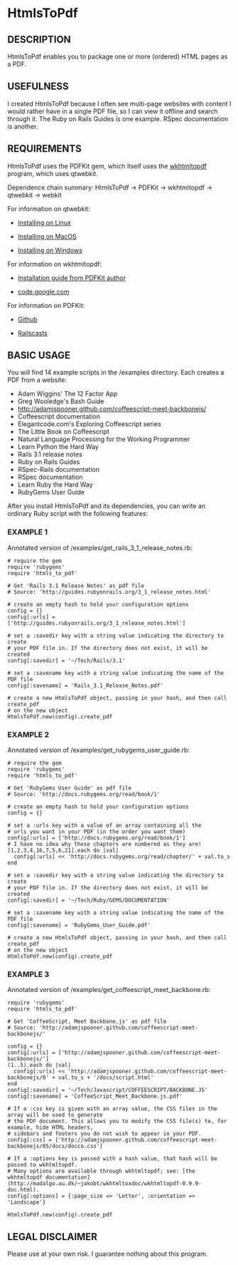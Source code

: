 # HtmlsToPdf

## DESCRIPTION

HtmlsToPdf enables you to package one or more (ordered) HTML pages as a PDF.

## USEFULNESS

I created HtmlsToPdf because I often see multi-page websites with content I would rather have in a single PDF file, so I can view it offline and search through it. The Ruby on Rails Guides is one example. RSpec documentation is another.

## REQUIREMENTS

HtmlsToPdf uses the PDFKit gem, which itself uses the [wkhtmltopdf](http://madalgo.au.dk/~jakobt/wkhtmltoxdoc/wkhtmltopdf-0.9.9-doc.html) program, which uses qtwebkit.

Dependence chain summary: HtmlsToPdf -> PDFKit -> wkhtmltopdf -> qtwebkit -> webkit

For information on qtwebkit:

- [Installing on Linux](http://trac.webkit.org/wiki/BuildingQtOnLinux)

- [Installing on MacOS](http://trac.webkit.org/wiki/BuildingQtOnOSX)

- [Installing on Windows](http://trac.webkit.org/wiki/BuildingQtOnWindows)

For information on wkhtmltopdf:

- [Installation guide from PDFKit author](https://github.com/pdfkit/PDFKit/wiki/Installing-WKHTMLTOPDF)

- [code.google.com](http://code.google.com/p/wkhtmltopdf/)

For information on PDFKit:

- [Github](https://github.com/pdfkit/PDFKit)

- [Railscasts](http://railscasts.com/episodes/220-pdfkit)

## BASIC USAGE

You will find 14 example scripts in the /examples directory. Each creates a PDF from a website:

- Adam Wiggins' The 12 Factor App
- Greg Wooledge's Bash Guide
- http://adamjspooner.github.com/coffeescript-meet-backbonejs/
- Coffeescript documentation
- Elegantcode.com's Exploring Coffeescript series
- The Little Book on Coffeescript
- Natural Language Processing for the Working Programmer
- Learn Python the Hard Way
- Rails 3.1 release notes
- Ruby on Rails Guides
- RSpec-Rails documentation
- RSpec documentation
- Learn Ruby the Hard Way
- RubyGems User Guide

After you install HtmlsToPdf and its dependencies, you can write an ordinary Ruby script with the following features:

### EXAMPLE 1

Annotated version of /examples/get\_rails\_3\_1\_release\_notes.rb:

    # require the gem
    require 'rubygems'
    require 'htmls_to_pdf'

    # Get 'Rails 3.1 Release Notes' as pdf file
    # Source: 'http://guides.rubyonrails.org/3_1_release_notes.html'

    # create an empty hash to hold your configuration options
    config = {}
    config[:urls] = ['http://guides.rubyonrails.org/3_1_release_notes.html']

    # set a :savedir key with a string value indicating the directory to create
    # your PDF file in. If the directory does not exist, it will be created
    config[:savedir] = '~/Tech/Rails/3.1'

    # set a :savename key with a string value indicating the name of the PDF file
    config[:savename] = 'Rails_3.1_Release_Notes.pdf'

    # create a new HtmlsToPdf object, passing in your hash, and then call create_pdf
    # on the new object
    HtmlsToPdf.new(config).create_pdf

### EXAMPLE 2

Annotated version of /examples/get\_rubygems\_user\_guide.rb:

    # require the gem
    require 'rubygems'
    require 'htmls_to_pdf'

    # Get 'RubyGems User Guide' as pdf file
    # Source: 'http://docs.rubygems.org/read/book/1'

    # create an empty hash to hold your configuration options
    config = {}

    # set a :urls key with a value of an array containing all the 
    # urls you want in your PDF (in the order you want them)
    config[:urls] = ['http://docs.rubygems.org/read/book/1']
    # I have no idea why these chapters are numbered as they are!
    [1,2,3,4,16,7,5,6,21].each do |val|
      config[:urls] << 'http://docs.rubygems.org/read/chapter/' + val.to_s
    end

    # set a :savedir key with a string value indicating the directory to create
    # your PDF file in. If the directory does not exist, it will be created
    config[:savedir] = '~/Tech/Ruby/GEMS/DOCUMENTATION'

    # set a :savename key with a string value indicating the name of the PDF file
    config[:savename] = 'RubyGems_User_Guide.pdf'

    # create a new HtmlsToPdf object, passing in your hash, and then call create_pdf
    # on the new object
    HtmlsToPdf.new(config).create_pdf

### EXAMPLE 3

Annotated version of /examples/get\_coffeescript\_meet\_backbone.rb:

    require 'rubygems'
    require 'htmls_to_pdf'

    # Get 'CoffeeScript, Meet Backbone.js' as pdf file
    # Source: 'http://adamjspooner.github.com/coffeescript-meet-backbonejs/'

    config = {}
    config[:urls] = ['http://adamjspooner.github.com/coffeescript-meet-backbonejs/']
    (1..5).each do |val|
      config[:urls] << 'http://adamjspooner.github.com/coffeescript-meet-backbonejs/0' + val.to_s + '/docs/script.html'
    end
    config[:savedir] = '~/Tech/Javascript/COFFEESCRIPT/BACKBONE.JS'
    config[:savename] = 'CoffeeScript_Meet_Backbone.js.pdf'

    # If a :css key is given with an array value, the CSS files in the array will be used to generate
    # the PDF document. This allows you to modify the CSS file(s) to, for example, hide HTML headers,
    # sidebars and footers you do not wish to appear in your PDF.
    config[:css] = ['http://adamjspooner.github.com/coffeescript-meet-backbonejs/05/docs/docco.css']

    # If a :options key is passed with a hash value, that hash will be passed to wkhtmltopdf.
    # Many options are available through wkhtmltopdf; see: [the wkhtmltopdf documentation](http://madalgo.au.dk/~jakobt/wkhtmltoxdoc/wkhtmltopdf-0.9.9-doc.html).
    config[:options] = {:page_size => 'Letter', :orientation => 'Landscape'}

    HtmlsToPdf.new(config).create_pdf

## LEGAL DISCLAIMER

Please use at your own risk. I guarantee nothing about this program.

